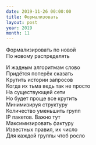 ```yaml
---
date: 2019-11-26 00:00:00
title: Формализовать
layout: post
year: 2019
month: 11
---
```

Формализировать по новой <br/>
По новому распределять <br/>
<!--more-->
И жадным алгоритмам слово <br/>
Придётся поперёк сказать <br/>
Крутить  истории запросов <br/>
Когда их тьма ведь так не просто <br/>
На  существующей сети<br/>
Но будет проще все крутить <br/>
Минимизируя структуру <br/>
Количество уменьшить групп <br/>
IP пакетов. Важно тут<br/>
Максимизировать фактуру <br/>
Известных правил, их число<br/>
Для каждой группы чтоб росло<br/>